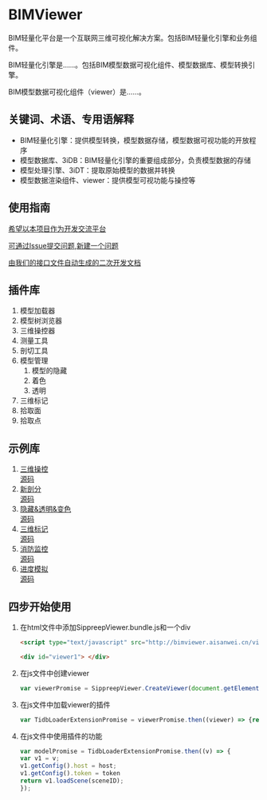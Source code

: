 # BIMViewer

BIM轻量化平台是一个互联网三维可视化解决方案。包括BIM轻量化引擎和业务组件。

BIM轻量化引擎是……。包括BIM模型数据可视化组件、模型数据库、模型转换引擎。

BIM模型数据可视化组件（viewer）是……。

## 关键词、术语、专用语解释

- BIM轻量化引擎：提供模型转换，模型数据存储，模型数据可视功能的开放程序
- 模型数据库、3iDB：BIM轻量化引擎的重要组成部分，负责模型数据的存储
- 模型处理引擎、3iDT：提取原始模型的数据并转换
- 模型数据渲染组件、viewer：提供模型可视功能与操控等

## 使用指南

[希望以本项目作为开发交流平台](https://gitee.com/i3yun/ViewerGallery)

[可通过Issue提交问题](https://gitee.com/i3yun/ViewerGallery/issues),[新建一个问题](https://gitee.com/i3yun/ViewerGallery/issues/new)

[由我们的接口文件自动生成的二次开发文档](http://bimviewer.aisanwei.cn/docs/)

## 插件库

1. 模型加载器
2. 模型树浏览器
3. 三维操控器
4. 测量工具
5. 剖切工具
6. 模型管理
   1. 模型的隐藏
   2. 着色
   3. 透明
7. 三维标记
8. 拾取面
9. 拾取点

## 示例库

1. [三维操控](http://i3yun.gitee.io/viewergallery/src/EEPTool/index.html)  
    [源码](./src/EEPTool)
2. [新剖分](http://i3yun.gitee.io/viewergallery/src/NewSectionDemo/index.html)  
    [源码](./src/NewSectionDemo)  
3. [隐藏&透明&变色](http://i3yun.gitee.io/viewergallery/src/Visible&Transparent/index.html)  
    [源码](./src/Visible&Transparent)
4. [三维标记](http://i3yun.gitee.io/viewergallery/src/MarkupDemo/index.html)  
    [源码](./src/MarkupDemo)
5. [消防监控](http://i3yun.gitee.io/viewergallery/src/Temprature/index.html)  
    [源码](./src/Temprature)  
6. [进度模拟](http://i3yun.gitee.io/viewergallery/src/ConstructionProgress/index.html)  
    [源码](./src/ConstructionProgress)

## 四步开始使用

1. 在html文件中添加SippreepViewer.bundle.js和一个div

    ``` html
    <script type="text/javascript" src="http://bimviewer.aisanwei.cn/viewer/SippreepViewer.bundle.js"></script>
    ```

    ``` html
    <div id="viewer1"> </div>
    ```

2. 在js文件中创建viewer

    ```js
    var viewerPromise = SippreepViewer.CreateViewer(document.getElementById("viewer1"));
    ```

3. 在js文件中加载viewer的插件

    ```js
    var TidbLoaderExtensionPromise = viewerPromise.then((viewer) => {return viewer.loadExtension("Sippreep.Extensions.TidbLoader.TidbLoaderExtension");});
    ```

4. 在js文件中使用插件的功能

    ```js
    var modelPromise = TidbLoaderExtensionPromise.then((v) => {
    var v1 = v;
    v1.getConfig().host = host;
    v1.getConfig().token = token
    return v1.loadScene(sceneID);
    });
    ```
